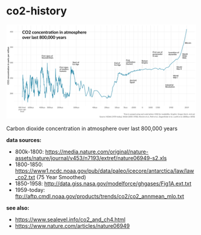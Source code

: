 # co2-history

![plot](co2-history.png)

Carbon dioxide concentration in atmosphere over last 800,000 years

**data sources:**

- 800k-1800: https://media.nature.com/original/nature-assets/nature/journal/v453/n7193/extref/nature06949-s2.xls
- 1800-1850: https://www1.ncdc.noaa.gov/pub/data/paleo/icecore/antarctica/law/law_co2.txt (75 Year Smoothed)
- 1850-1958: http://data.giss.nasa.gov/modelforce/ghgases/Fig1A.ext.txt
- 1959-today: ftp://aftp.cmdl.noaa.gov/products/trends/co2/co2_annmean_mlo.txt

**see also:**
- https://www.sealevel.info/co2_and_ch4.html
- https://www.nature.com/articles/nature06949
